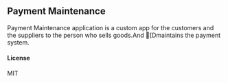 ## Payment Maintenance

Payment Maintenance application is a custom app for the customers and the suppliers to the person who sells goods.And [Dmaintains the payment system.

#### License

MIT